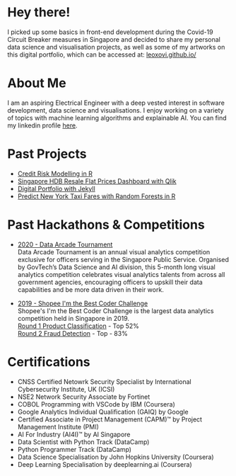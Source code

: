 # Hey there!
I picked up some basics in front-end development during the Covid-19 Circuit Breaker measures in Singapore and decided to share my personal data science and visualisation projects, as well as some of my artworks on this digital portfolio, which can be accessed at: <a href="https://leoxovi.github.io/">leoxovi.github.io/</a>


# About Me
I am an aspiring Electrical Engineer with a deep vested interest in software development, data science and visualisations. I enjoy working on a variety of topics with machine learning algorithms and explainable AI. You can find my linkedin profile <a href="https://www.linkedin.com/in/garryfung/">here</a>.

# Past Projects
- [Credit Risk Modelling in R](NA)
- [Singapore HDB Resale Flat Prices Dashboard with Qlik](https://github.com/leoxovi/leoxovi.github.io/blob/gh-pages/media/HDB-Resale-Price-Dashboard.pdf)
- [Digital Portfolio with Jekyll](https://github.com/leoxovi/leoxovi.github.io)
- [Predict New York Taxi Fares with Random Forests in R](https://github.com/leoxovi/Predict-Taxi-Fares-with-Random-Forest)

# Past Hackathons & Competitions
- [2020 - Data Arcade Tournament](https://sites.google.com/dsaid.gov.sg/dat2020)<br>
Data Arcade Tournament is an annual visual analytics competition exclusive for officers serving in the Singapore Public Service. Organised by GovTech’s Data Science and AI division, this 5-month long visual analytics competition celebrates visual analytics talents from across all government agencies, encouraging officers to upskill their data capabilities and be more data driven in their work.

- [2019 - Shopee I'm the Best Coder Challenge](https://careers.shopee.sg/event-detail/220/)<br>
Shopee's I'm the Best Coder Challenge is the largest data analytics competition held in Singapore in 2019.<br>
[Round 1 Product Classification](https://www.kaggle.com/c/open-round1) - Top 52%<br>
[Round 2 Fraud Detection](https://www.kaggle.com/c/opn-rd2-acv) - Top - 83%

# Certifications
- CNSS Certified Netowrk Security Specialist by International Cybersecurity Institute, UK (ICSI)
- NSE2 Network Security Associate by Fortinet
- COBOL Programming with VSCode by IBM (Coursera)
- Google Analytics Individual Qualification (GAIQ) by Google
- Certified Associate in Project Management (CAPM)™ by Project Management Institute (PMI)
- AI For Industry (AI4I)™ by AI Singapore
- Data Scientist with Python Track (DataCamp)
- Python Programmer Track (DataCamp)
- Data Science Specialisation by John Hopkins University (Coursera)
- Deep Learning Specialisation by deeplearning.ai (Coursera)

